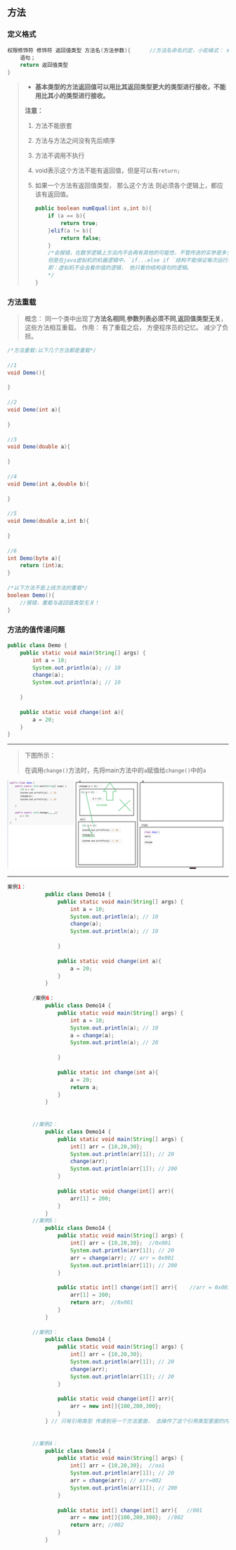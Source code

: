 ## 方法

### 定义格式

```java
权限修饰符 修饰符 返回值类型 方法名(方法参数){ 		//方法名命名约定，小驼峰式： methodName
    语句；
    return 返回值类型
} 
```

> - **基本类型的方法返回值可以用比其返回类型更大的类型进行接收，不能用比其小的类型进行接收。**
>
> **注意：**
>
> 1. 方法不能嵌套
>
> 2. 方法与方法之间没有先后顺序
>
> 3. 方法不调用不执行
>
> 4. void表示这个方法不能有返回值，但是可以有`return;`
>
> 5. 如果一个方法有返回值类型， 那么这个方法 则必须各个逻辑上，都应该有返回值。
>
>    ```java
>    public boolean numEqual(int a,int b){
>        if (a == b){
>            return true;
>        }elif(a != b){
>            return false;
>        }
>        /*会报错，在数学逻辑上方法内不会再有其他的可能性，不管传进的实参是多少，都会有返回值；
>        但是在java虚拟机的机器逻辑中，`if...else if `结构不能保证每次运行都有返回值，所以在结构上来说不能这样书写方法的返回值。
>        即：虚拟机不会去看你值的逻辑， 他只看你结构语句的逻辑。
>        */
>    }
>    ```
>
>    

### 方法重载

> 概念： 同一个类中出现了**方法名相同**,**参数列表必须不同**,**返回值类型无关**，这些方法相互重载。
> 作用： 有了重载之后， 方便程序员的记忆。 减少了负担。

```java
/*方法重载:以下几个方法都是重载*/

//1
void Demo(){
    
}

//2
void Demo(int a){
    
}

//3
void Demo(double a){
    
}

//4
void Demo(int a,double b){
    
}

//5
void Demo(double a,int b){
    
}

//6
int Demo(byte a){
    return (int)a;
}

/*以下方法不是上线方法的重载*/
boolean Demo(){
    //报错，重载与返回值类型无关！
}
```

### 方法的值传递问题

```java
public class Demo {
	public static void main(String[] args) {
		int a = 10;
		System.out.println(a); // 10
		change(a);
		System.out.println(a); // 10

	}

	public static void change(int a){   
		a = 20;
	}
}
```

---

> 下图所示：
>
> 在调用`change()`方法时，先将main方法中的`a`赋值给`change()`中的`a`



<img src="pic/image-20210817202547734.png" alt="image-20210817202547734" style="zoom: 67%;" />

---

```java
案例1：
			public class Demo14 {
				public static void main(String[] args) {
					int a = 10;
					System.out.println(a); // 10
					change(a);
					System.out.println(a); // 10

				}

				public static void change(int a){   
					a = 20;
				}
			}

		/案例6：
			public class Demo14 {
				public static void main(String[] args) {
					int a = 10;
					System.out.println(a); // 10
					a = change(a);
					System.out.println(a); // 20

				}

				public static int change(int a){   
					a = 20;
					return a;
				}
			}

		
		//案例2：
			public class Demo14 {
				public static void main(String[] args) {
					int[] arr = {10,20,30};
					System.out.println(arr[1]); // 20
					change(arr);
					System.out.println(arr[1]); // 200
				}

				public static void change(int[] arr){   
					arr[1] = 200;
				}
			}
		//案例5：	
			public class Demo14 {
				public static void main(String[] args) {
					int[] arr = {10,20,30};  //0x001
					System.out.println(arr[1]); // 20
					arr = change(arr); // arr = 0x001
					System.out.println(arr[1]); // 200
				}

				public static int[] change(int[] arr){    //arr = 0x001
					arr[1] = 200;
					return arr;  //0x001
				}
			}
		
		//案例3：
			public class Demo14 {
				public static void main(String[] args) {
					int[] arr = {10,20,30};
					System.out.println(arr[1]); // 20
					change(arr);
					System.out.println(arr[1]); // 20
				}

				public static void change(int[] arr){   
					arr = new int[]{100,200,300};
				}
			} // 只有引用类型 传递到另一个方法里面， 去操作了这个引用类型里面的内容的时候， 才会改变的。

		
		//案例4：
			public class Demo14 {
				public static void main(String[] args) {
					int[] arr = {10,20,30};  //oo1 
					System.out.println(arr[1]); // 20
					arr = change(arr); // arr=002
					System.out.println(arr[1]); // 200
				}

				public static int[] change(int[] arr){   //001 
					arr = new int[]{100,200,300};  //002
					return arr; //002
				}
			} 


```


